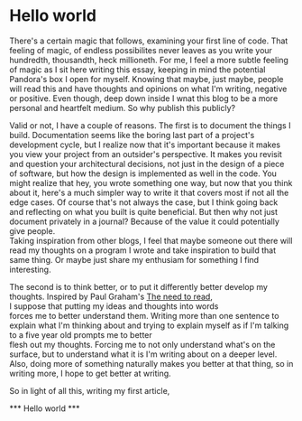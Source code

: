 # Hello world

There's a certain magic that follows, examining your first line of code. 
That feeling of magic, of endless possibilites never leaves as you write your 
hundredth, thousandth, heck millioneth. For me, I feel a more subtle feeling of 
magic as I sit here writing this essay, keeping in mind the potential Pandora's box 
I open for myself. Knowing that maybe, just maybe, people will read this and have 
thoughts and opinions on what I'm writing, negative or positive. 
Even though, deep down inside I wnat this blog to 
be a more personal and heartfelt medium. So why publish this publicly? 

Valid or not, I have a couple of reasons. The first is to document the things I build.
Documentation seems like the boring last part of a project's development cycle, but 
I realize now that it's important because it makes you view your project from an outsider's 
perspective. It makes you revisit and question your architectural decisions, not just in 
the design of a piece of software, but how the design is implemented as well in the code. 
You might realize that hey, you wrote something one way, but now that you think 
about it, here's a much simpler way to write it that covers most if not all the edge cases. 
Of course that's not always the case, but I think going back and reflecting on what 
you built is quite beneficial. But then why not 
just document privately in a journal? Because of the value it could potentially give people.  
Taking inspiration from other blogs, I feel that maybe someone out there will read my 
thoughts on a program I wrote and take inspiration to build that same thing. Or maybe just 
share my enthusiam for something I find interesting.

The second is to think better, or to put it differently better develop my thoughts. 
Inspired by Paul Graham's [The need to read](http://www.paulgraham.com/read.html),  
I suppose that putting my ideas and thoughts into words  
forces me to better understand them. Writing more than one sentence to explain what I'm thinking 
about and trying to explain myself as if I'm talking to a five year old prompts me to better  
flesh out my thoughts. Forcing me to not only understand what's on the surface, but to 
understand what it is I'm writing about on a deeper level. Also, doing more of something 
naturally makes you better at that thing, so in writing more, I hope to get better at writing.

So in light of all this, writing my first article, 

*** Hello world ***

